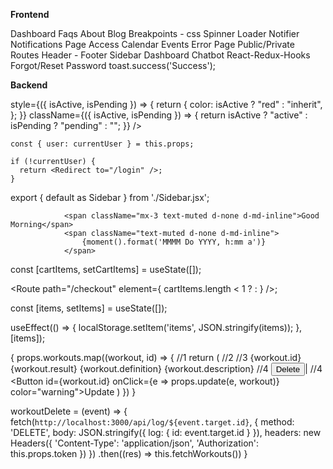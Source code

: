 **Frontend**

Dashboard
Faqs
About
Blog
Breakpoints - css
Spinner
Loader
Notifier
Notifications
Page Access
Calendar Events
Error Page
Public/Private Routes
Header - Footer
Sidebar
Dashboard
Chatbot
React-Redux-Hooks Forgot/Reset Password
                     toast.success('Success');

**Backend**

  style={({ isActive, isPending }) => {
    return {
      color: isActive ? "red" : "inherit",
    };
  }}
  className={({ isActive, isPending }) => {
    return isActive ? "active" : isPending ? "pending" : "";
  }}
/>

    const { user: currentUser } = this.props;

    if (!currentUser) {
      return <Redirect to="/login" />;
    }


export { default as Sidebar } from './Sidebar.jsx';

				<span className="mx-3 text-muted d-none d-md-inline">Good Morning</span>
				<span className="text-muted d-none d-md-inline">
					{moment().format('MMMM Do YYYY, h:mm a')}
				</span>

const [cartItems, setCartItems] = useState([]);

<Route
    path="/checkout"
    element={ cartItems.length < 1 ? <Navigate to="/products" /> : <Checkout /> }
/>;

const [items, setItems] = useState([]);

useEffect(() => {
  localStorage.setItem('items', JSON.stringify(items));
}, [items]);

{
    props.workouts.map((workout, id) => { //1
        return ( //2
            <tr key={id}> //3
                <th scope="row">{workout.id}</th>
                <td>{workout.result}</td>
                <td>{workout.definition}</td>
                <td>{workout.description}</td>
                <td>
                    //4
                    <Button id={workout.id} onClick={props.delete} color="danger">Delete</Button>| //4
                    <Button id={workout.id} onClick={e => props.update(e, workout)} color="warning">Update</Button>
                </td>
            </tr>
        )
    })
}

 workoutDelete = (event) => {
    fetch(`http://localhost:3000/api/log/${event.target.id}`, {
      method: 'DELETE',
      body: JSON.stringify({ log: { id: event.target.id } }),
      headers: new Headers({
        'Content-Type': 'application/json',
        'Authorization': this.props.token
      })
    })
    .then((res) => this.fetchWorkouts())
  }

  